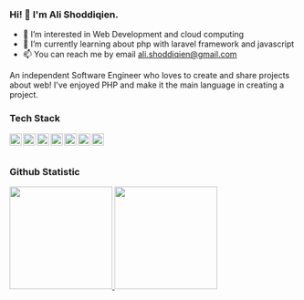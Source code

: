 ### Hi! 👋 I'm Ali Shoddiqien.

- 👀 I’m interested in Web Development and cloud computing
- 🌱 I’m currently learning about php with laravel framework and javascript
- 📫 You can reach me by email ali.shoddiqien@gmail.com

An independent Software Engineer who loves to create and share projects about web! I've enjoyed PHP and make it the main language in creating a project.

### Tech Stack
  <a href="#"><img align="left" alt="PHP" title="PHP" width="21px" src="https://upload.wikimedia.org/wikipedia/commons/2/27/PHP-logo.svg" /></a>
  <a href="#"><img align="left" alt="Laravel" title="Laravel" width="21px" src="https://upload.wikimedia.org/wikipedia/commons/9/9a/Laravel.svg" /></a>
  <a href="#"><img align="left" alt="JavaScript" title="JavaScript" width="21px" src="https://upload.wikimedia.org/wikipedia/commons/9/99/Unofficial_JavaScript_logo_2.svg" /></a>
  <a href="#"><img align="left" alt="NodeJS" title="NodeJS" width="21px" src="https://seeklogo.com/images/N/nodejs-logo-FBE122E377-seeklogo.com.png" /></a>
  <a href="#"><img align="left" alt="TypeScript" title="TypeScript" width="21px" src="https://upload.wikimedia.org/wikipedia/commons/thumb/4/4c/Typescript_logo_2020.svg/512px-Typescript_logo_2020.svg.png" /></a>
  <a href="#"><img align="left" alt="ReactJS" title="ReactJS" width="21px" src="https://upload.wikimedia.org/wikipedia/commons/thumb/a/a7/React-icon.svg/512px-React-icon.svg.png" /></a>
  <a href="#"><img align="left" alt="NextJS" title="NextJS" width="21px" src="https://www.datocms-assets.com/98835/1684410508-image-7.png" /></a>
  <br>
  <br>
  
### Github Statistic
<p align="left">
<a href="https://github.com/odik91">
  <img height="180em" src="https://github-readme-stats-eight-theta.vercel.app/api?username=odik91&show_icons=true&theme=algolia&include_all_commits=true&count_private=true"/>
  <img height="180em" src="https://github-readme-stats-eight-theta.vercel.app/api/top-langs/?username=odik91&layout=compact&langs_count=8&theme=algolia"/>
</a>
</p>

<!---
odik91/odik91 is a ✨ special ✨ repository because its `README.md` (this file) appears on your GitHub profile.
You can click the Preview link to take a look at your changes.
--->
